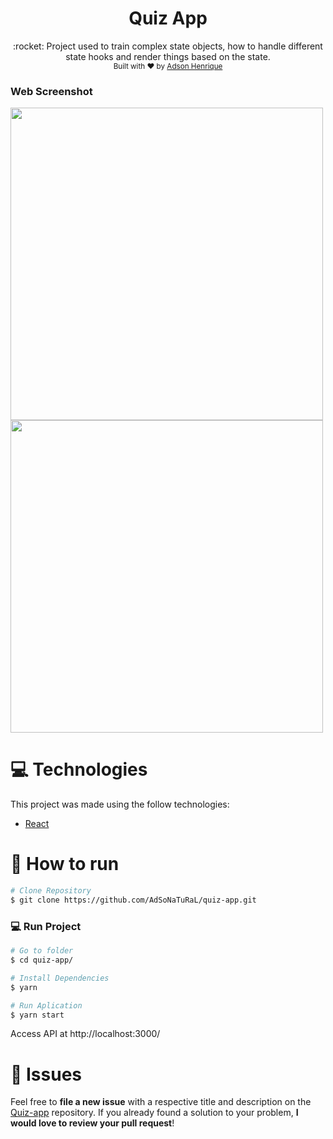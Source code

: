 <div align="center"> 
  <h1>Quiz App</h1>
  :rocket: Project used to train complex state objects, how to handle different state hooks and render things based on the state.
</div>

<div align="center">
  <sub>Built with ❤︎ by
    <a href="https://github.com/AdSoNaTuRaL">Adson Henrique</a>
  </sub>
</div>

### Web Screenshot
<div>
   <img src="https://user-images.githubusercontent.com/26275918/93021639-fed56280-f5e3-11ea-9b5b-c18e67dce64c.png" width="500px">
   <img src="https://user-images.githubusercontent.com/26275918/93021650-0ac12480-f5e4-11ea-91af-1e28b1efb60b.png" width="500px">
</div>

# :computer: Technologies
This project was made using the follow technologies:
   
* [React](https://reactjs.org/)      

# :construction_worker: How to run
```bash
# Clone Repository
$ git clone https://github.com/AdSoNaTuRaL/quiz-app.git
```
### 💻 Run Project

```bash
# Go to folder
$ cd quiz-app/

# Install Dependencies
$ yarn

# Run Aplication
$ yarn start
```
Access API at http://localhost:3000/

# :bug: Issues

Feel free to **file a new issue** with a respective title and description on the [Quiz-app](https://github.com/AdSoNaTuRaL/quiz-app/issues) repository. If you already found a solution to your problem, **I would love to review your pull request**!
